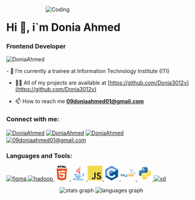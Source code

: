 <img align="right" alt="Coding" width="400" src="https://user-images.githubusercontent.com/59734313/157189039-c09b3e38-9f42-42c0-ab54-14f1574190a7.gif" >
<h1 align="left">Hi 👋, i`m Donia Ahmed</h1>
<h3>Frontend Developer</h3>
<p align="left"> <img src="https://komarev.com/ghpvc/?username=Donia3012v&label=Profile%20views&color=0e75b6&style=flat" alt="DoniaAhmed" /> </p>
 - 🔭 I’m currently a trainee at Information Technology Institute (ITI)

- 👨‍💻 All of my projects are available at [https://github.com/Donia3012v](https://github.com/Donia3012v)

- 📫 How to reach me **09doniaahmed01@gmail.com**

<h3 align="left">Connect with me:</h3>
<p align="left">
    <a href="[https://stackoverflow.com/users/21113579/nada-alaaeldeen](https://stackoverflow.com/users/21206126/donia-ahmed)" target="blank"><img align="center" src="https://raw.githubusercontent.com/rahuldkjain/github-profile-readme-generator/master/src/images/icons/Social/stack-overflow.svg" alt="DoniaAhmed" height="30" width="40" /></a>
    <a href="[https://www.facebook.com/nada.alaaeldi](https://www.facebook.com/profile.php?id=100029124855360)/" target="blank"><img align="center" src="https://raw.githubusercontent.com/rahuldkjain/github-profile-readme-generator/master/src/images/icons/Social/facebook.svg" alt="DoniaAhmed" height="30" width="40" /></a>
    <a href="[https://github.com/NadaAlaaEldeen](https://github.com/Donia3012v)" target="blank"><img align="center" src="https://upload.wikimedia.org/wikipedia/commons/9/91/Octicons-mark-github.svg" alt="DoniaAhmed" height="30" width="40" /></a>
      <a href="mailto: 09doniaAhmed01@gmail.com" target="blank"><img align="center" src="https://cdn.worldvectorlogo.com/logos/gmail-icon-3.svg" alt="09doniaahmed01@gmail.com" height="30" width="40" /></a>
</p>

<h3 align="left">Languages and Tools:</h3>
<p align="left"> <a href="https://www.figma.com/" target="_blank" rel="noreferrer"> <img src="https://www.vectorlogo.zone/logos/figma/figma-icon.svg" alt="figma" width="40" height="40"/> </a> <a href="https://hadoop.apache.org/" target="_blank" rel="noreferrer"> <img src="https://www.vectorlogo.zone/logos/apache_hadoop/apache_hadoop-icon.svg" alt="hadoop" width="40" height="40"/> </a> <a href="https://www.w3.org/html/" target="_blank" rel="noreferrer"> <img src="https://raw.githubusercontent.com/devicons/devicon/master/icons/html5/html5-original-wordmark.svg" alt="html5" width="40" height="40"/> </a> <a href="https://www.java.com" target="_blank" rel="noreferrer"> <img src="https://raw.githubusercontent.com/devicons/devicon/master/icons/java/java-original.svg" alt="java" width="40" height="40"/> </a> <a href="https://developer.mozilla.org/en-US/docs/Web/JavaScript" target="_blank" rel="noreferrer"> <img src="https://raw.githubusercontent.com/devicons/devicon/master/icons/javascript/javascript-original.svg" alt="javascript" width="40" height="40"/> </a>
<a href="https://www.cprogramming.com/" target="_blank" rel="noreferrer"> <img src="https://raw.githubusercontent.com/devicons/devicon/master/icons/c/c-original.svg" alt="c" width="40" height="40"/> </a><a href="https://www.mysql.com/" target="_blank" rel="noreferrer"> <img src="https://raw.githubusercontent.com/devicons/devicon/master/icons/mysql/mysql-original-wordmark.svg" alt="mysql" width="40" height="40"/> </a>  <a href="https://www.python.org" target="_blank" rel="noreferrer"> <img src="https://raw.githubusercontent.com/devicons/devicon/master/icons/python/python-original.svg" alt="python" width="40" height="40"/> </a> <a href="https://www.adobe.com/products/xd.html" target="_blank" rel="noreferrer"> <img src="https://cdn.worldvectorlogo.com/logos/adobe-xd.svg" alt="xd" width="40" height="40"/> </a> 





<div align="center">
  <img src="https://github-readme-stats.vercel.app/api?hide_title=false&hide_rank=false&show_icons=true&include_all_commits=true&count_private=true&disable_animations=false&theme=dracula&locale=en&hide_border=false&username=maurodesouza" height="150" alt="stats graph"  />
  <img src="https://github-readme-stats.vercel.app/api/top-langs?locale=en&hide_title=false&layout=compact&card_width=320&langs_count=5&theme=dracula&hide_border=false&username=maurodesouza" height="150" alt="languages graph"  />
</div>





